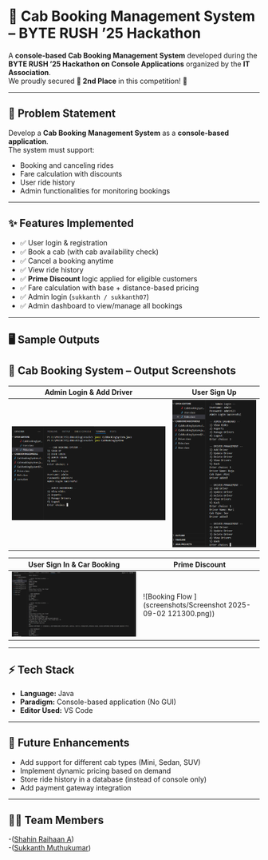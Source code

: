 # 🚖 Cab Booking Management System – BYTE RUSH ’25 Hackathon  

A **console-based Cab Booking Management System** developed during the **BYTE RUSH ’25 Hackathon on Console Applications** organized by the **IT Association**.  
We proudly secured **🥈 2nd Place** in this competition! 🎉  

---

## 📌 Problem Statement  
Develop a **Cab Booking Management System** as a **console-based application**.  
The system must support:  
- Booking and canceling rides  
- Fare calculation with discounts  
- User ride history  
- Admin functionalities for monitoring bookings  

---

## ✨ Features Implemented  
- ✅ User login & registration  
- ✅ Book a cab (with cab availability check)  
- ✅ Cancel a booking anytime  
- ✅ View ride history  
- ✅ **Prime Discount** logic applied for eligible customers  
- ✅ Fare calculation with base + distance-based pricing  
- ✅ Admin login (`sukkanth / sukkanth07`)  
- ✅ Admin dashboard to view/manage all bookings  

---

## 🖥️ Sample Outputs  
## 🚖 Cab Booking System – Output Screenshots

| Admin Login & Add Driver | User Sign Up |
|--------------------------|--------------|
| ![Main-menu](screenshots/main_menu.png)| ![Admin + Sign-up](screenshots/Admin_Dashboard.png)   |

| User Sign In & Car Booking | Prime Discount |
|-----------------------------|----------------|
| ![Prime Discount](screenshots/prime_discount.png)  | ![Booking Flow ](screenshots/Screenshot 2025-09-02 121300.png))   |

---

## ⚡ Tech Stack  
- **Language:** Java  
- **Paradigm:** Console-based application (No GUI)  
- **Editor Used:** VS Code  

---

## 🚀 Future Enhancements
- Add support for different cab types (Mini, Sedan, SUV)
- Implement dynamic pricing based on demand
- Store ride history in a database (instead of console only)
- Add payment gateway integration

  
---
## 👨‍💻 Team Members
-([Shahin Raihaan A](https://github.com/Raihaan29))  
-([Sukkanth Muthukumar](https://github.com/sukkanth))  

